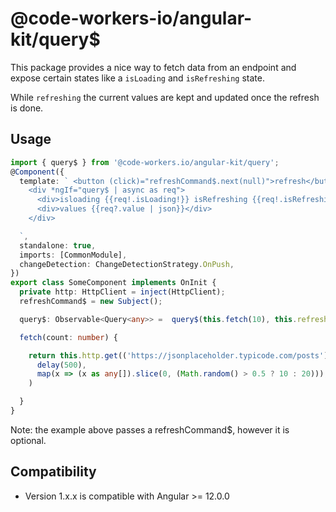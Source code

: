 # @code-workers-io/angular-kit/query$

This package provides a nice way to fetch data from an endpoint and
expose certain states like a `isLoading` and `isRefreshing` state.

While `refreshing` the current values are kept and updated once the
refresh is done.

## Usage

```typescript
import { query$ } from '@code-workers.io/angular-kit/query';
@Component({
  template: ` <button (click)="refreshCommand$.next(null)">refresh</button>
    <div *ngIf="query$ | async as req">
      <div>isloading {{req!.isLoading!}} isRefreshing {{req!.isRefreshing}} </div>
      <div>values {{req?.value | json}}</div>
    </div>

  `,
  standalone: true,
  imports: [CommonModule],
  changeDetection: ChangeDetectionStrategy.OnPush,
})
export class SomeComponent implements OnInit {
  private http: HttpClient = inject(HttpClient);
  refreshCommand$ = new Subject();

  query$: Observable<Query<any>> =  query$(this.fetch(10), this.refreshCommand$)

  fetch(count: number) {

    return this.http.get(('https://jsonplaceholder.typicode.com/posts')).pipe(
      delay(500),
      map(x => (x as any[]).slice(0, (Math.random() > 0.5 ? 10 : 20))),
    )

  }
}
```
Note: the example above passes a refreshCommand$, however it is optional.

## Compatibility
* Version 1.x.x is compatible with Angular >= 12.0.0

